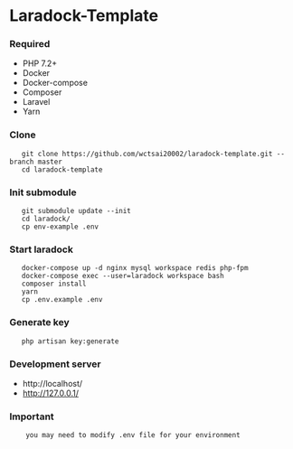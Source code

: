 # Laradock-Template

### Required
- PHP 7.2+
- Docker
- Docker-compose
- Composer
- Laravel
- Yarn

### Clone
```
   git clone https://github.com/wctsai20002/laradock-template.git --branch master
   cd laradock-template
```

### Init submodule
```
   git submodule update --init
   cd laradock/
   cp env-example .env
```

### Start laradock
```
   docker-compose up -d nginx mysql workspace redis php-fpm
   docker-compose exec --user=laradock workspace bash
   composer install
   yarn
   cp .env.example .env
```

### Generate key
```
   php artisan key:generate
```

### Development server
- http://localhost/
- http://127.0.0.1/

### Important
```
    you may need to modify .env file for your environment
```
